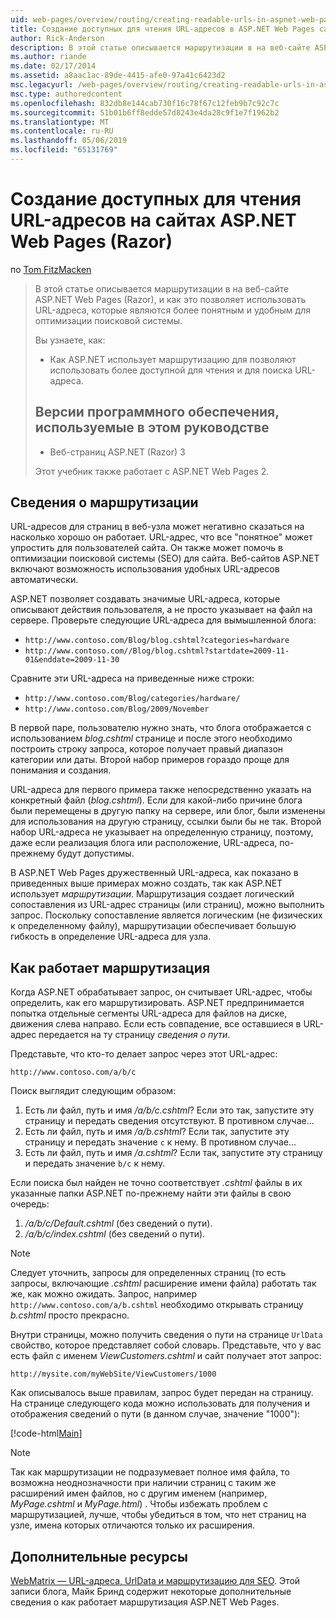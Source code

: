 ```yaml
---
uid: web-pages/overview/routing/creating-readable-urls-in-aspnet-web-pages-sites
title: Создание доступных для чтения URL-адресов в ASP.NET Web Pages сайтов (Razor) | Документация Майкрософт
author: Rick-Anderson
description: В этой статье описывается маршрутизации в на веб-сайте ASP.NET Web Pages (Razor), и как это позволяет использовать URL-адреса, которые являются более понятным и удобным для оптимизации поисковой системы. Вы будете...
ms.author: riande
ms.date: 02/17/2014
ms.assetid: a8aac1ac-89de-4415-afe0-97a41c6423d2
msc.legacyurl: /web-pages/overview/routing/creating-readable-urls-in-aspnet-web-pages-sites
msc.type: authoredcontent
ms.openlocfilehash: 832db8e144cab730f16c78f67c12feb9b7c92c7c
ms.sourcegitcommit: 51b01b6ff8edde57d8243e4da28c9f1e7f1962b2
ms.translationtype: MT
ms.contentlocale: ru-RU
ms.lasthandoff: 05/06/2019
ms.locfileid: "65131769"
---
```

# <a name="creating-readable-urls-in-aspnet-web-pages-razor-sites"></a>Создание доступных для чтения URL-адресов на сайтах ASP.NET Web Pages (Razor)

по [Tom FitzMacken](https://github.com/tfitzmac)

> В этой статье описывается маршрутизации в на веб-сайте ASP.NET Web Pages (Razor), и как это позволяет использовать URL-адреса, которые являются более понятным и удобным для оптимизации поисковой системы.
> 
> Вы узнаете, как:
> 
> - Как ASP.NET использует маршрутизацию для позволяют использовать более доступной для чтения и для поиска URL-адреса.
>   
> 
> ## <a name="software-versions-used-in-the-tutorial"></a>Версии программного обеспечения, используемые в этом руководстве
> 
> 
> - Веб-страниц ASP.NET (Razor) 3
>   
> 
> Этот учебник также работает с ASP.NET Web Pages 2.

## <a name="about-routing"></a>Сведения о маршрутизации

URL-адресов для страниц в веб-узла может негативно сказаться на насколько хорошо он работает. URL-адрес, что все &quot;понятное&quot; может упростить для пользователей сайта. Он также может помочь в оптимизации поисковой системы (SEO) для сайта. Веб-сайтов ASP.NET включают возможность использования удобных URL-адресов автоматически.

ASP.NET позволяет создавать значимые URL-адреса, которые описывают действия пользователя, а не просто указывает на файл на сервере. Проверьте следующие URL-адреса для вымышленной блога:

- `http://www.contoso.com/Blog/blog.cshtml?categories=hardware`
- `http://www.contoso.com//Blog/blog.cshtml?startdate=2009-11-01&enddate=2009-11-30`

Сравните эти URL-адреса на приведенные ниже строки:

- `http://www.contoso.com/Blog/categories/hardware/`
- `http://www.contoso.com/Blog/2009/November`

В первой паре, пользователю нужно знать, что блога отображается с использованием *blog.cshtml* странице и после этого необходимо построить строку запроса, которое получает правый диапазон категории или даты. Второй набор примеров гораздо проще для понимания и создания.

URL-адреса для первого примера также непосредственно указать на конкретный файл (*blog.cshtml*). Если для какой-либо причине блога были перемещены в другую папку на сервере, или блог, были изменены для использования на другую страницу, ссылки были бы не так. Второй набор URL-адреса не указывает на определенную страницу, поэтому, даже если реализация блога или расположение, URL-адреса, по-прежнему будут допустимы.

В ASP.NET Web Pages дружественный URL-адреса, как показано в приведенных выше примерах можно создать, так как ASP.NET использует *маршрутизации*. Маршрутизация создает логический сопоставления из URL-адрес страницы (или страниц), можно выполнить запрос. Поскольку сопоставление является логическим (не физических к определенному файлу), маршрутизации обеспечивает большую гибкость в определение URL-адреса для узла.

## <a name="how-routing-works"></a>Как работает маршрутизация

Когда ASP.NET обрабатывает запрос, он считывает URL-адрес, чтобы определить, как его маршрутизировать. ASP.NET предпринимается попытка отдельные сегменты URL-адреса для файлов на диске, движения слева направо. Если есть совпадение, все оставшиеся в URL-адрес передается на ту страницу *сведения о пути*.

Представьте, что кто-то делает запрос через этот URL-адрес:

`http://www.contoso.com/a/b/c`

Поиск выглядит следующим образом:

1. Есть ли файл, путь и имя */a/b/c.cshtml*? Если это так, запустите эту страницу и передать сведения отсутствуют. В противном случае...
2. Есть ли файл, путь и имя */a/b.cshtml*? Если так, запустите эту страницу и передать значение `c` к нему. В противном случае...
3. Есть ли файл, путь и имя */a.cshtml*? Если так, запустите эту страницу и передать значение `b/c` к нему.

Если поиска был найден не точно соответствует *.cshtml* файлы в их указанные папки ASP.NET по-прежнему найти эти файлы в свою очередь:

1. */a/b/c/Default.cshtml* (без сведений о пути).
2. */a/b/c/index.cshtml* (без сведений о пути).

> [!NOTE]
> Следует уточнить, запросы для определенных страниц (то есть запросы, включающие *.cshtml* расширение имени файла) работать так же, как можно ожидать. Запрос, например `http://www.contoso.com/a/b.cshtml` необходимо открывать страницу *b.cshtml* просто прекрасно.

Внутри страницы, можно получить сведения о пути на странице `UrlData` свойство, которое представляет собой словарь. Представьте, что у вас есть файл с именем *ViewCustomers.cshtml* и сайт получает этот запрос:

`http://mysite.com/myWebSite/ViewCustomers/1000`

Как описывалось выше правилам, запрос будет передан на страницу. На странице следующего кода можно использовать для получения и отображения сведений о пути (в данном случае, значение &quot;1000&quot;):

[!code-html[Main](creating-readable-urls-in-aspnet-web-pages-sites/samples/sample1.html)]

> [!NOTE]
> Так как маршрутизации не подразумевает полное имя файла, то возможна неоднозначности при наличии страниц с таким же расширений имен файлов, но с другим именем (например, *MyPage.cshtml* и *MyPage.html*) . Чтобы избежать проблем с маршрутизацией, лучше, чтобы убедиться в том, что нет страниц на узле, имена которых отличаются только их расширения.

<a id="Additional_Resources"></a>
## <a name="additional-resources"></a>Дополнительные ресурсы

[WebMatrix — URL-адреса, UrlData и маршрутизацию для SEO](http://www.mikesdotnetting.com/Article/165/WebMatrix-URLs-UrlData-and-Routing-for-SEO). Этой записи блога, Майк Бринд содержит некоторые дополнительные сведения о как работает маршрутизация ASP.NET Web Pages.
